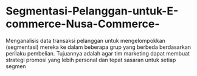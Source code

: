 # Segmentasi-Pelanggan-untuk-E-commerce-Nusa-Commerce-
Menganalisis data transaksi pelanggan untuk mengelompokkan (segmentasi) mereka ke dalam beberapa grup yang berbeda berdasarkan perilaku pembelian. Tujuannya adalah agar tim marketing dapat membuat strategi promosi yang lebih personal dan tepat sasaran untuk setiap segmen
